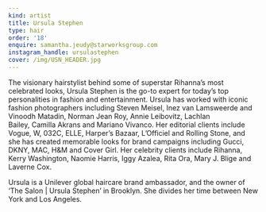 ```yaml
---
kind: artist
title: Ursula Stephen
type: hair
order: '18'
enquire: samantha.jeudy@starworksgroup.com
instagram_handle: ursulastephen
cover: /img/USN_HEADER.jpg
---
```

The visionary hairstylist behind some of superstar Rihanna’s most celebrated looks, Ursula Stephen is the go-to expert for today’s top personalities in fashion and entertainment. Ursula has worked with iconic fashion photographers including Steven Meisel, Inez van Lamsweerde and Vinoodh Matadin, Norman Jean Roy, Annie Leibovitz, Lachlan Bailey, Camilla Akrans and Mariano Vivanco. Her editorial clients include Vogue, W, 032C, ELLE, Harper’s Bazaar, L’Officiel and Rolling Stone, and she has created memorable looks for brand campaigns including Gucci, DKNY, MAC, H&M and Cover Girl. Her celebrity clients include Rihanna, Kerry Washington, Naomie Harris, Iggy Azalea, Rita Ora, Mary J. Blige and Laverne Cox.

Ursula is a Unilever global haircare brand ambassador, and the owner of ‘The Salon | Ursula Stephen’ in Brooklyn. She divides her time between New York and Los Angeles.
